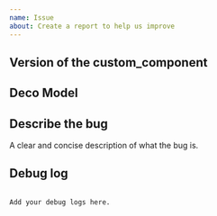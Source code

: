 ```yaml
---
name: Issue
about: Create a report to help us improve
---
```


<!-- Before you open a new issue, search through the existing issues to see if others have had the same problem.

Issues not containing the minimum requirements will be closed:

- Issues without a description (using the header is not good enough) will be closed.
- Issues without debug logging will be closed.

-->

## Version of the custom_component

<!-- If you are not using the newest version, download and try that before opening an issue
If you are unsure about the version check the const.py file.
-->

## Deco Model

## Describe the bug

A clear and concise description of what the bug is.

## Debug log

<!--
Please follow steps in https://github.com/amosyuen/ha-tplink-deco/blob/master/DEBUGGING.md
-->

```text

Add your debug logs here.

```
